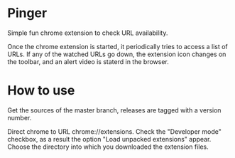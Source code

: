 # Pinger
Simple fun chrome extension to check URL availability.

Once the chrome extension is started, it periodically tries to access a list of URLs.
If any of the watched URLs go down, the extension icon changes on the toolbar, and an alert video is staterd in the browser.

# How to use
Get the sources of the master branch, releases are tagged with a version number.

Direct chrome to URL chrome://extensions.
Check the "Developer mode" checkbox, as a result the option "Load unpacked extensions" appear.
Choose the directory into which you downloaded the extension files.

